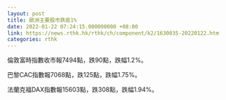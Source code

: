 ```yaml
---
layout: post
title: 歐洲主要股市跌逾1%
date: 2022-01-22 07:24:15.000000000 +08:00
link: https://news.rthk.hk/rthk/ch/component/k2/1630035-20220122.htm
categories: rthk
---
```


倫敦富時指數收市報7494點，跌90點，跌幅1.2%。

巴黎CAC指數報7068點，跌125點，跌幅1.75%。

法蘭克福DAX指數報15603點，跌308點，跌幅1.94%。
